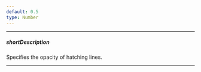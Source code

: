 ```yaml
---
default: 0.5
type: Number
---
```

---
##### shortDescription
Specifies the opacity of hatching lines.

---

